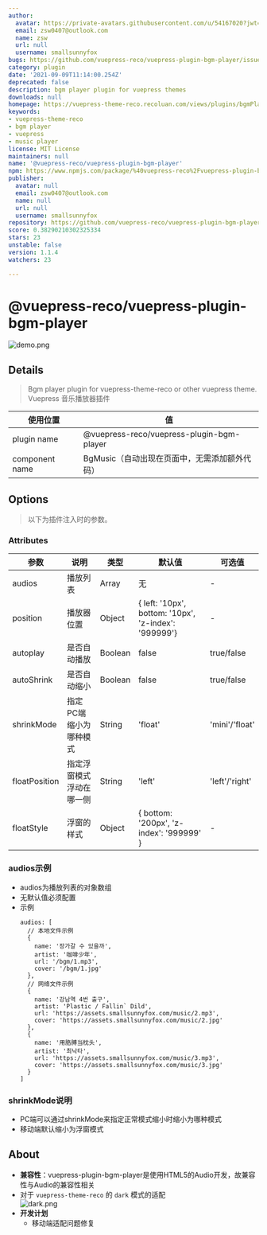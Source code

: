 ```yaml
---
author:
  avatar: https://private-avatars.githubusercontent.com/u/54167020?jwt=eyJhbGciOiJIUzI1NiIsInR5cCI6IkpXVCJ9.eyJpc3MiOiJnaXRodWIuY29tIiwiYXVkIjoicmF3LmdpdGh1YnVzZXJjb250ZW50LmNvbSIsImtleSI6ImtleTEiLCJleHAiOjE3MzQ2NzE5NDAsIm5iZiI6MTczNDY3MDc0MCwicGF0aCI6Ii91LzU0MTY3MDIwIn0.couGd9B-0J81H_26YiZxWOn3cew5ORLJ4nRllz9wOLg&v=4
  email: zsw0407@outlook.com
  name: zsw
  url: null
  username: smallsunnyfox
bugs: https://github.com/vuepress-reco/vuepress-plugin-bgm-player/issues
category: plugin
date: '2021-09-09T11:14:00.254Z'
deprecated: false
description: bgm player plugin for vuepress themes
downloads: null
homepage: https://vuepress-theme-reco.recoluan.com/views/plugins/bgmPlayer.html
keywords:
- vuepress-theme-reco
- bgm player
- vuepress
- music player
license: MIT License
maintainers: null
name: '@vuepress-reco/vuepress-plugin-bgm-player'
npm: https://www.npmjs.com/package/%40vuepress-reco%2Fvuepress-plugin-bgm-player
publisher:
  avatar: null
  email: zsw0407@outlook.com
  name: null
  url: null
  username: smallsunnyfox
repository: https://github.com/vuepress-reco/vuepress-plugin-bgm-player
score: 0.38290210302325334
stars: 23
unstable: false
version: 1.1.4
watchers: 23

---
```


# @vuepress-reco/vuepress-plugin-bgm-player

![demo.png](./images/demo.png)

## Details

> Bgm player plugin for vuepress-theme-reco or other vuepress theme.  
> Vuepress 音乐播放器插件

|使用位置|值|
|-|-|
|plugin name|@vuepress-reco/vuepress-plugin-bgm-player|
|component name|BgMusic（自动出现在页面中，无需添加额外代码）|

## Options

> 以下为插件注入时的参数。

### Attributes

|参数|说明|类型|默认值|可选值|
|-|-|-|-|-|
|audios|播放列表|Array|无|-|
|position|播放器位置|Object|{ left: '10px', bottom: '10px', 'z-index': '999999'}|-|
|autoplay|是否自动播放|Boolean|false|true/false|
|autoShrink|是否自动缩小|Boolean|false|true/false|
|shrinkMode|指定PC端缩小为哪种模式|String|'float'|'mini'/'float'|
|floatPosition|指定浮窗模式浮动在哪一侧|String|'left'|'left'/'right'|
|floatStyle|浮窗的样式|Object|{ bottom: '200px', 'z-index': '999999' }|-|


### audios示例

- audios为播放列表的对象数组
- 无默认值必须配置
- 示例
  ```
  audios: [
    // 本地文件示例
    {
      name: '장가갈 수 있을까',
      artist: '咖啡少年',
      url: '/bgm/1.mp3',
      cover: '/bgm/1.jpg'
    },
    // 网络文件示例
    {
      name: '강남역 4번 출구',
      artist: 'Plastic / Fallin` Dild',
      url: 'https://assets.smallsunnyfox.com/music/2.mp3',
      cover: 'https://assets.smallsunnyfox.com/music/2.jpg'
    },
    {
      name: '用胳膊当枕头',
      artist: '최낙타',
      url: 'https://assets.smallsunnyfox.com/music/3.mp3',
      cover: 'https://assets.smallsunnyfox.com/music/3.jpg'
    }
  ]  
  ```
### shrinkMode说明

- PC端可以通过shrinkMode来指定正常模式缩小时缩小为哪种模式
- 移动端默认缩小为浮窗模式

## About

- **兼容性**：vuepress-plugin-bgm-player是使用HTML5的Audio开发，故兼容性与Audio的兼容性相关
- 对于 `vuepress-theme-reco` 的 `dark` 模式的适配  
  ![dark.png](./images/dark.png)
- **开发计划**
  - 移动端适配问题修复
